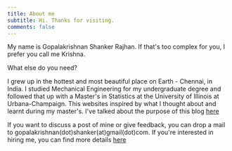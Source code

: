 ```yaml
---
title: About me
subtitle: Hi. Thanks for visiting. 
comments: false
---
```


My name is Gopalakrishnan Shanker Rajhan. If that's too complex for you, I prefer you call me Krishna.

What else do you need?

I grew up in the hottest and most beautiful place on Earth - Chennai, in India. I studied Mechanical Engineering for my undergraduate degree and followed that up with a Master's in Statistics at the University of Illinois at Urbana-Champaign. This websites inspired by what I thought about and learnt during my master's. I've talked about the purpose of this blog [here](https://www.gopalakrishnan.me/2019/02/01/why-i-blog/)

If you want to discuss a post of mine or give feedback, you can drop a mail to gopalakrishnan(dot)shanker(at)gmail(dot)com. If you're interested in hiring me, you can find more details [here](https://github.com/krrishsgk/Resume-for-Blog/raw/master/SGK_Resume.pdf)


